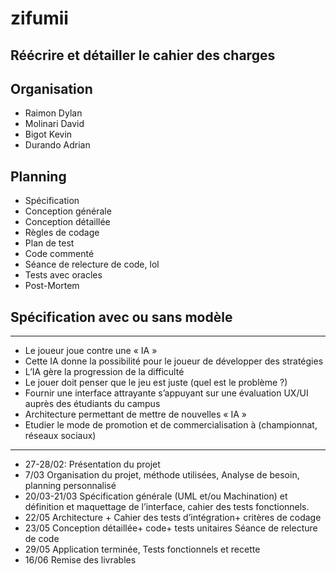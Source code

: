 # zifumii

## Réécrire et détailler le cahier des charges 
## Organisation

- Raimon Dylan
- Molinari David
- Bigot Kevin
- Durando Adrian

## Planning 
  - Spécification
  - Conception générale
  - Conception détaillée
  - Règles de codage
  - Plan de test
  - Code commenté
  - Séance de relecture de code, lol
  - Tests avec oracles
  - Post-Mortem
## Spécification avec ou sans modèle






---


- Le joueur joue contre une « IA » 
- Cette IA donne la possibilité pour le joueur de développer des stratégies
- L’IA gère la progression de la difficulté
- Le jouer doit penser que le jeu est juste  (quel est le problème ?)
- Fournir une interface attrayante s’appuyant sur une évaluation UX/UI auprès des étudiants du campus
- Architecture permettant de mettre de nouvelles « IA »
- Etudier le mode de promotion et de commercialisation à (championnat, réseaux sociaux)



---


- 27-28/02: Présentation du projet
- 7/03 Organisation du projet, méthode utilisées, Analyse de besoin, planning personnalisé 
- 20/03-21/03 Spécification générale (UML et/ou Machination) et définition et maquettage de l’interface, cahier des tests fonctionnels.
- 22/05 Architecture + Cahier des tests d’intégration+ critères de codage 
- 23/05 Conception détaillée+ code+ tests unitaires Séance de relecture de code 
- 29/05 Application terminée, Tests fonctionnels et recette
- 16/06 Remise des livrables


